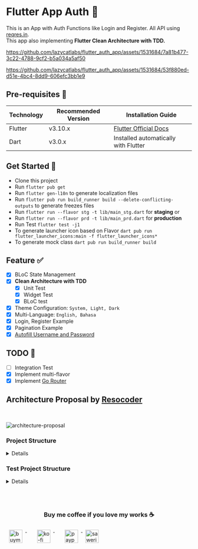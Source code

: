 <br>

# Flutter App Auth 📱

This is an App with Auth Functions like Login and Register. All API using [reqres.in](https://reqres.in/).
<br>This app also implementing **Flutter Clean Architecture with TDD.**



https://github.com/lazycatlabs/flutter_auth_app/assets/1531684/7a81b477-3c22-4788-9cf2-b5a034a5af50 

https://github.com/lazycatlabs/flutter_auth_app/assets/1531684/53f880ed-d51e-4bc4-8dd9-606efc3bb1e9



## Pre-requisites 📐

| Technology | Recommended Version | Installation Guide                                                    |
|------------|---------------------|-----------------------------------------------------------------------|
| Flutter    | v3.10.x             | [Flutter Official Docs](https://flutter.dev/docs/get-started/install) |
| Dart       | v3.0.x              | Installed automatically with Flutter                                  |

## Get Started 🚀

- Clone this project
- Run `flutter pub get`
- Run `flutter gen-l10n` to generate localization files
- Run `flutter pub run build_runner build --delete-conflicting-outputs` to generate freezes files
- Run `flutter run --flavor stg -t lib/main_stg.dart` for **staging** or
- Run `flutter run --flavor prd -t lib/main_prd.dart` for **production**
- Run Test `flutter test -j1`
- To generate launcher icon based on Flavor `dart pub run flutter_launcher_icons:main -f flutter_launcher_icons*`
- To generate mock class `dart pub run build_runner build`


## Feature ✅

- [x] BLoC State Management
- [x] **Clean Architecture with TDD**
    - [x] Unit Test
    - [x] Widget Test
    - [x] BLoC test
- [x] Theme Configuration: `System, Light, Dark`
- [x] Multi-Language: `English, Bahasa`
- [x] Login, Register Example
- [x] Pagination Example
- [x] [Autofill Username and Password](https://github.com/lazycatlabs/flutter_auth_app/pull/3)

## TODO 📝

- [ ] Integration Test
- [x] Implement multi-flavor
- [x] Implement [Go Router](https://pub.dev/packages/go_router)

## Architecture Proposal by [Resocoder](https://github.com/ResoCoder/flutter-tdd-clean-architecture-course)

<br>

![architecture-proposal](./architecture-proposal.png)

### Project Structure

<details>

````

lib
├── config.dart
├── core
│   ├── api
│   │   ├── api.dart
│   │   ├── dio_client.dart
│   │   ├── dio_interceptor.dart
│   │   ├── isolate_parser.dart
│   │   └── list_api.dart
│   ├── app_route.dart
│   ├── core.dart
│   ├── core_mapper.dart
│   ├── error
│   │   ├── error.dart
│   │   ├── exceptions.dart
│   │   └── failure.dart
│   ├── localization
│   │   ├── generated
│   │   │   ├── strings.dart
│   │   │   ├── strings_en.dart
│   │   │   └── strings_id.dart
│   │   ├── intl_en.arb
│   │   ├── intl_id.arb
│   │   ├── l10n.dart
│   │   └── localization.dart
│   ├── resources
│   │   ├── dimens.dart
│   │   ├── images.dart
│   │   ├── palette.dart
│   │   ├── resources.dart
│   │   └── styles.dart
│   ├── usecase
│   │   └── usecase.dart
│   └── widgets
│       ├── button.dart
│       ├── button_notification.dart
│       ├── button_text.dart
│       ├── circle_image.dart
│       ├── color_loaders.dart
│       ├── drop_down.dart
│       ├── empty.dart
│       ├── loading.dart
│       ├── my_appbar.dart
│       ├── parent.dart
│       ├── spacer_h.dart
│       ├── spacer_v.dart
│       ├── text_f.dart
│       ├── toast.dart
│       └── widgets.dart
├── dependencies_injection.dart
├── features
│   ├── auth
│   │   ├── auth.dart
│   │   ├── data
│   │   │   ├── data.dart
│   │   │   ├── datasources
│   │   │   │   ├── auth_remote_datasources.dart
│   │   │   │   └── datasources.dart
│   │   │   ├── models
│   │   │   │   ├── login_response.dart
│   │   │   │   ├── login_response.freezed.dart
│   │   │   │   ├── login_response.g.dart
│   │   │   │   ├── models.dart
│   │   │   │   ├── register_response.dart
│   │   │   │   ├── register_response.freezed.dart
│   │   │   │   └── register_response.g.dart
│   │   │   └── repositories
│   │   │       ├── auth_repository_impl.dart
│   │   │       └── repositories.dart
│   │   ├── domain
│   │   │   ├── domain.dart
│   │   │   ├── entities
│   │   │   │   ├── entities.dart
│   │   │   │   ├── login.dart
│   │   │   │   ├── login.freezed.dart
│   │   │   │   ├── register.dart
│   │   │   │   └── register.freezed.dart
│   │   │   ├── repositories
│   │   │   │   ├── auth_repository.dart
│   │   │   │   └── repositories.dart
│   │   │   └── usecases
│   │   │       ├── post_login.dart
│   │   │       ├── post_login.freezed.dart
│   │   │       ├── post_login.g.dart
│   │   │       ├── post_register.dart
│   │   │       ├── post_register.freezed.dart
│   │   │       ├── post_register.g.dart
│   │   │       └── usecases.dart
│   │   └── pages
│   │       ├── login
│   │       │   ├── cubit
│   │       │   │   ├── auth_cubit.dart
│   │       │   │   ├── auth_cubit.freezed.dart
│   │       │   │   ├── auth_state.dart
│   │       │   │   └── cubit.dart
│   │       │   ├── login.dart
│   │       │   └── login_page.dart
│   │       ├── pages.dart
│   │       └── register
│   │           ├── cubit
│   │           │   ├── cubit.dart
│   │           │   ├── register_cubit.dart
│   │           │   ├── register_cubit.freezed.dart
│   │           │   └── register_state.dart
│   │           ├── register.dart
│   │           └── register_page.dart
│   ├── features.dart
│   ├── general
│   │   ├── general.dart
│   │   └── pages
│   │       ├── main
│   │       │   ├── main.dart
│   │       │   ├── main_page.dart
│   │       │   └── menu_drawer.dart
│   │       ├── pages.dart
│   │       ├── settings
│   │       │   ├── cubit
│   │       │   │   ├── cubit.dart
│   │       │   │   └── settings_cubit.dart
│   │       │   ├── settings.dart
│   │       │   └── settings_page.dart
│   │       └── splashscreen
│   │           ├── splash_screen_page.dart
│   │           └── splashscreen.dart
│   └── users
│       ├── data
│       │   ├── data.dart
│       │   ├── datasources
│       │   │   ├── datasources.dart
│       │   │   └── user_remote_datasources.dart
│       │   ├── models
│       │   │   ├── models.dart
│       │   │   ├── users_response.dart
│       │   │   ├── users_response.freezed.dart
│       │   │   └── users_response.g.dart
│       │   └── repositories
│       │       ├── repositories.dart
│       │       └── users_repository_impl.dart
│       ├── domain
│       │   ├── domain.dart
│       │   ├── entities
│       │   │   ├── entities.dart
│       │   │   ├── users.dart
│       │   │   └── users.freezed.dart
│       │   ├── repositories
│       │   │   ├── repositories.dart
│       │   │   └── users_repository.dart
│       │   └── usecases
│       │       ├── get_users.dart
│       │       ├── get_users.freezed.dart
│       │       ├── get_users.g.dart
│       │       └── usecases.dart
│       ├── pages
│       │   ├── dashboard
│       │   │   ├── cubit
│       │   │   │   ├── cubit.dart
│       │   │   │   ├── users_cubit.dart
│       │   │   │   ├── users_cubit.freezed.dart
│       │   │   │   └── users_state.dart
│       │   │   ├── dashboard.dart
│       │   │   └── dashboard_page.dart
│       │   └── pages.dart
│       └── users.dart
├── lzyct_app.dart
├── main_prd.dart
├── main_stg.dart
└── utils
    ├── ext
    │   ├── context.dart
    │   ├── ext.dart
    │   ├── string.dart
    │   └── text_theme.dart
    ├── helper
    │   ├── common.dart
    │   ├── constant.dart
    │   ├── data_helper.dart
    │   ├── data_helper.freezed.dart
    │   ├── go_router_refresh_stream.dart
    │   └── helper.dart
    ├── services
    │   ├── firebase
    │   │   ├── firebase.dart
    │   │   ├── firebase_crashlogger.dart
    │   │   └── firebase_services.dart
    │   ├── hive
    │   │   ├── hive.dart
    │   │   └── main_box.dart
    │   └── services.dart
    └── utils.dart

````

</details>

### Test Project Structure

<details>

````

test
├── features
│   ├── auth
│   │   ├── data
│   │   │   ├── datasources
│   │   │   │   ├── models
│   │   │   │   │   ├── login_response_test.dart
│   │   │   │   │   └── register_response_test.dart
│   │   │   │   └── repositories
│   │   │   │       └── auth_remote_datasources_test.dart
│   │   │   └── repositories
│   │   │       └── auth_repository_impl_test.dart
│   │   ├── domain
│   │   │   └── usecases
│   │   │       ├── post_login_test.dart
│   │   │       └── post_register_test.dart
│   │   └── pages
│   │       ├── login
│   │       │   ├── cubit
│   │       │   │   ├── auth_cubit_test.dart
│   │       │   │   ├── auth_cubit_test.mocks.dart
│   │       │   │   └── auth_state_test.dart
│   │       │   └── login_page_test.dart
│   │       └── register
│   │           ├── cubit
│   │           │   ├── register_cubit_test.dart
│   │           │   ├── register_cubit_test.mocks.dart
│   │           │   └── register_state_test.dart
│   │           └── register_page_test.dart
│   ├── general
│   │   └── pages
│   │       └── settings
│   │           ├── cubit
│   │           │   └── settings_cubit_test.dart
│   │           └── settings_page_test.dart
│   └── users
│       ├── data
│       │   ├── datasources
│       │   │   ├── models
│       │   │   │   └── users_response_test.dart
│       │   │   └── repositories
│       │   │       └── users_remote_datasources_test.dart
│       │   └── repositories
│       │       └── users_repository_impl_test.dart
│       ├── domain
│       │   └── usecases
│       │       └── get_users_test.dart
│       └── pages
│           └── dashboard
│               ├── cubit
│               │   ├── users_cubit_test.dart
│               │   ├── users_cubit_test.mocks.dart
│               │   └── users_state_test.dart
│               └── dashboard_page_test.dart
└── helpers
    ├── fake_path_provider_platform.dart
    ├── json_reader.dart
    ├── paths.dart
    ├── stubs
    │   ├── list_user_empty_response.json
    │   ├── list_user_response.json
    │   ├── login_success_response.json
    │   ├── login_unsuccessful_response.json
    │   ├── register_success_response.json
    │   └── register_unsuccessful_response.json
    ├── test_mock.dart
    └── test_mock.mocks.dart

````

</details>


<br><br>

<h3 align="center">Buy me coffee if you love my works ☕️</h3>
<p>
  <a href="https://www.buymeacoffee.com/Lzyct" target="_blank">
    <img src="https://www.buymeacoffee.com/assets/img/guidelines/download-assets-sm-2.svg" alt="buymeacoffe" style="vertical-align:top; margin:8px" height="36">
  </a>&nbsp;&nbsp;&nbsp;&nbsp;
   <a href="https://ko-fi.com/Lzyct" target="_blank">
    <img src="https://help.ko-fi.com/system/photos/3604/0095/9793/logo_circle.png" alt="ko-fi" style="vertical-align:top; margin:8px" height="36">
  </a>&nbsp;&nbsp;&nbsp;&nbsp;
  <a href="https://paypal.me/ukieTux" target="_blank">
    <img src="https://blog.zoom.us/wp-content/uploads/2019/08/paypal.png" alt="paypal" style="vertical-align:top; margin:8px" height="36">
  </a>
  <a href="https://saweria.co/Lzyct" target="_blank">
   <img src="https://1.bp.blogspot.com/-7OuHSxaNk6A/X92QPg8L9kI/AAAAAAAAG0E/lUzKf_uuVP8jCqvXpA7juh_l-TfK2jnbwCLcBGAsYHQ/s16000/SAWERIA.webp" style="vertical-align:top; margin:8px" height="36" alt="saweria">
  </a>
</p>
<br><br>
